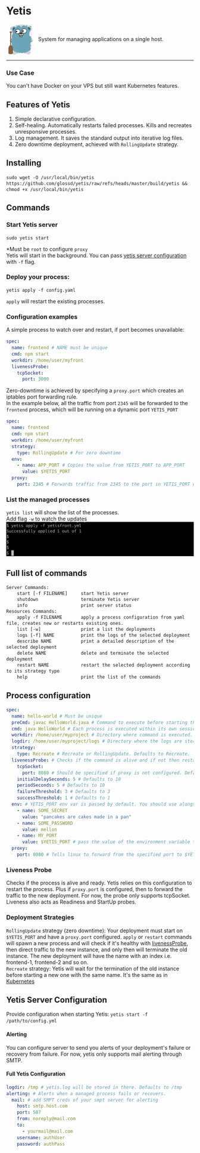 # Yetis

<img src=".github/yetigopher.png" width="82" align="center" alt="i"/> System for managing applications on a single host.

---

### Use Case
You can't have Docker on your VPS but still want Kubernetes features.

## Features of Yetis
1. Simple declarative configuration.
2. Self-healing. Automatically restarts failed processes. Kills and recreates unresponsive processes.
3. Log management. It saves the standard output into iterative log files.
4. Zero downtime deployment, achieved with `RollingUpdate` strategy.

## Installing
```shell
sudo wget -O /usr/local/bin/yetis https://github.com/glossd/yetis/raw/refs/heads/master/build/yetis && chmod +x /usr/local/bin/yetis 
```
## Commands
### Start Yetis server
```shell
sudo yetis start
```
*Must be `root` to configure `proxy`  
Yetis will start in the background. You can pass [yetis server configuration](#yetis-server-configuration) with `-f` flag.

### Deploy your process:
```shell
yetis apply -f config.yaml
``` 
`apply` will restart the existing processes.

### Configuration examples
A simple process to watch over and restart, if port becomes unavailable:
```yaml
spec:
  name: frontend # NAME must be unique
  cmd: npm start
  workdir: /home/user/myfront
  livenessProbe:
    tcpSocket:
      port: 3000
```
Zero-downtime is achieved by specifying a `proxy.port` which creates an iptables port forwarding rule.  
In the example below, all the traffic from port `2345` will be forwarded to the `frontend` process, which will be running on a dynamic port `YETIS_PORT`
```yaml
spec:
  name: frontend
  cmd: npm start
  workdir: /home/user/myfront
  strategy:
    type: RollingUpdate # For zero downtime
  env:
    - name: APP_PORT # Copies the value from YETIS_PORT to APP_PORT
      value: $YETIS_PORT
  proxy:
    port: 2345 # Forwards traffic from 2345 to the port in YETIS_PORT env var. 
```

### List the managed processes
`yetis list` will show the list of the processes.    
Add flag `-w` to watch the updates
![](.github/yetis-list-w.gif)

## Full list of commands
```
Server Commands:
	start [-f FILENAME]     start Yetis server
	shutdown                terminate Yetis server
	info                    print server status
Resources Commands:
	apply -f FILENAME       apply a process configuration from yaml file, creates new or restarts existing ones.
	list [-w]               print a list the deployments
	logs [-f] NAME          print the logs of the selected deployment 
	describe NAME           print a detailed description of the selected deployment
	delete NAME             delete and terminate the selected deployment
	restart NAME            restart the selected deployment according to its strategy type 
	help                    print the list of the commands
```

## Process configuration
```yaml
spec:
  name: hello-world # Must be unique
  preCmd: javac HelloWorld.java # Command to execute before starting the process.  
  cmd: java HelloWorld # Each process is executed within its own session.
  workdir: /home/user/myproject # Directory where command is executed. Defaults to the path in 'apply -f'. 
  logdir: /home/user/myproject/logs # Directory where the logs are stored. Defaults to the path in 'apply -f'.
  strategy:
    type: Recreate # Recreate or RollingUpdate. Defaults to Recreate.
  livenessProbe: # Checks if the command is alive and if not then restarts it
    tcpSocket:
      port: 8080 # Should be specified if proxy is not configured. Defaults to $YETIS_PORT 
    initialDelaySeconds: 5 # Defaults to 10
    periodSeconds: 5 # Defaults to 10
    failureThreshold: 3 # Defaults to 3
    successThreshold: 1 # Defaults to 1
  env: # YETIS_PORT env var is passed by default. You should use alongside proxy config. 
    - name: SOME_SECRET
      value: "pancakes are cakes made in a pan"
    - name: SOME_PASSWORD
      value: mellon
    - name: MY_PORT
      value: $YETIS_PORT # pass the value of the environment variable to another one.
  proxy:
    port: 8080 # Tells linux to forward from the specified port to $YETIS_PORT, allowing zero downtime restarts.
```

### Liveness Probe
Checks if the process is alive and ready.  Yetis relies on this configuration to restart the process.
Plus if `proxy.port` is configured, then to forward the traffic to the new deployment. 
For now, the probe only supports tcpSocket. Liveness also acts as Readiness and StartUp probes.

### Deployment Strategies
`RollingUpdate` strategy (zero downtime): Your deployment must start on `$YETIS_PORT` and have a `proxy.port` configured. `apply` or `restart` commands will spawn a new process and will check if it's healthy with [livenessProbe](#liveness-probe),
then direct traffic to the new instance, and only then will terminate the old instance. The new deployment will have the name with an index i.e. frontend-1, frontend-2 and so on.  
`Recreate` strategy: Yetis will wait for the termination of the old instance before starting a new one with the same name.
It's the same as in [Kubernetes](https://medium.com/@muppedaanvesh/rolling-update-recreate-deployment-strategies-in-kubernetes-️-327b59f27202)

## Yetis Server Configuration
Provide configuration when starting Yetis: `yetis start -f /path/to/config.yml`
#### Alerting
You can configure server to send you alerts of your deployment's failure or recovery from failure.
For now, yetis only supports mail alerting through SMTP.
#### Full Yetis Configuration 
```yaml
logdir: /tmp # yetis.log will be stored in there. Defaults to /tmp
alerting: # Alerts when a managed process fails or recovers.
  mail: # add SMPT creds of your smpt server for alerting
    host: smtp.host.com
    port: 587
    from: noreply@mail.com
    to:
      - yourmail@mail.com
    username: authUser
    password: authPass
```
